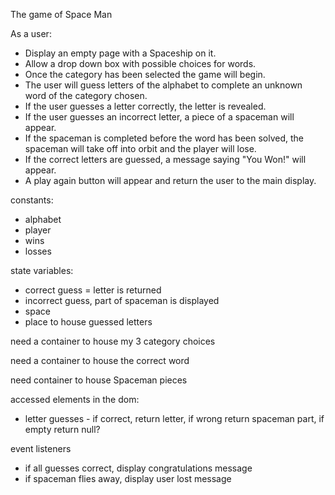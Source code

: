 The game of Space Man

As a user: 
  - Display an empty page with a Spaceship on it.
  - Allow a drop down box with possible choices for words.
  - Once the category has been selected the game will begin. 
  - The user will guess letters of the alphabet to complete an
    unknown word of the category chosen. 
  - If the user guesses a letter correctly, the letter is 
    revealed.
  - If the user guesses an incorrect letter, a piece of a spaceman
    will appear. 
  - If the spaceman is completed before the word has been solved,
    the spaceman will take off into orbit and the player will lose. 
  - If the correct letters are guessed, a message saying "You 
    Won!" will appear.
  - A play again button will appear and return the user to the
    main display.
  

constants:
- alphabet
- player
- wins
- losses


state variables:
- correct guess = letter is returned
- incorrect guess, part of spaceman is displayed
- space 
- place to house guessed letters

need a container to house my 3 category choices

need a container to house the correct word

need container to house Spaceman pieces

accessed elements in the dom: 
- letter guesses - if correct, return letter, if wrong
  return spaceman part, if empty return null?

event listeners 
- if all guesses correct, display congratulations message
- if spaceman flies away, display user lost message 